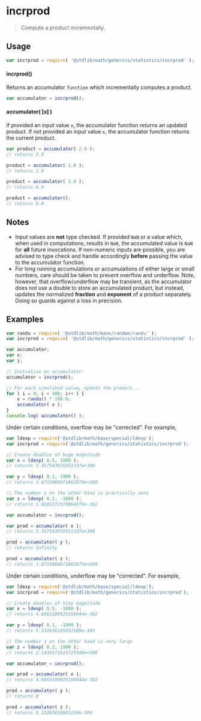 # incrprod

> Compute a product incrementally.


<section class="usage">

## Usage

``` javascript
var incrprod = require( '@stdlib/math/generics/statistics/incrprod' );
```

#### incrprod()

Returns an accumulator `function` which incrementally computes a product.

``` javascript
var accumulator = incrprod();
```

#### accumulator( \[x\] )

If provided an input value `x`, the accumulator function returns an updated product. If not provided an input value `x`, the accumulator function returns the current product.

``` javascript
var product = accumulator( 2.0 );
// returns 2.0

product = accumulator( 1.0 );
// returns 2.0

product = accumulator( 3.0 );
// returns 6.0

product = accumulator();
// returns 6.0
```

</section>

<!-- /.usage -->


<section class="notes">

## Notes

* Input values are __not__ type checked. If provided `NaN` or a value which, when used in computations, results in `NaN`, the accumulated value is `NaN` for __all__ future invocations. If non-numeric inputs are possible, you are advised to type check and handle accordingly __before__ passing the value to the accumulator function.
* For long running accumulations or accumulations of either large or small numbers, care should be taken to prevent overflow and underflow. Note, however, that overflow/underflow may be transient, as the accumulator does not use a double to store an accumulated product, but instead, updates the normalized __fraction__ and __exponent__ of a product separately. Doing so guards against a loss in precision.


</section>

<!-- /.notes -->


<section class="examples">

## Examples

``` javascript
var randu = require( '@stdlib/math/base/random/randu' );
var incrprod = require( '@stdlib/math/generics/statistics/incrprod' );

var accumulator;
var v;
var i;

// Initialize an accumulator:
accumulator = incrprod();

// For each simulated value, update the product...
for ( i = 0; i < 100; i++ ) {
    v = randu() * 100.0;
    accumulator( v );
}
console.log( accumulator() );
```

Under certain conditions, overflow may be "corrected". For example,

``` javascript
var ldexp = require('@stdlib/math/base/special/ldexp');
var incrprod = require('@stdlib/math/generics/statistics/incrprod');

// Create doubles of huge magnitude
var x = ldexp( 0.5, 1000 );
// returns 5.357543035931337e+300

var y = ldexp( 0.1, 1000 );
// returns 1.0715086071862674e+300

// The number z on the other hand is practically zero
var z = ldexp( 0.2, -1000 );
// returns 1.8665272370064379e-302

var accumulator = incrprod();

var prod = accumulator( x );
// returns 5.357543035931337e+300

prod = accumulator( y );
// returns Infinity

prod = accumulator( z );
// returns 1.0715086071862675e+299
```

Under certain conditions, underflow may be "corrected". For example,

``` javascript
var ldexp = require('@stdlib/math/base/special/ldexp');
var incrprod = require('@stdlib/math/generics/statistics/incrprod');

// Create doubles of tiny magnitude
var x = ldexp( 0.5, -1000 );
// returns 4.6663180925160944e-302

var y = ldexp( 0.1, -1000 );
// returns 9.332636185032189e-303

// The number z on the other hand is very large
var z = ldexp( 0.2, 1000 );
// returns 2.1430172143725348e+300

var accumulator = incrprod();

var prod = accumulator( x );
// returns 4.6663180925160944e-302

prod = accumulator( y );
// returns 0

prod = accumulator( z );
// returns 9.33263618503219e-304
```

</section>

<!-- /.examples -->

<section class="links">

</section>

<!-- /.links -->
